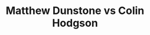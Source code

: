 ---
title: Matthew Dunstone vs Colin Hodgson
player1:
  name: Dunstone, Matthew
  percent: 88
  wins: 0
  losses: 1
player2:
  name: Hodgson, Colin
  percent: 89
  wins: 1
  losses: 0
games:
- player1:
    team: SK
    position: Fourth
    percent: 88
    win: 0
    loss: 1
  player2:
    team: MB
    position: Lead
    percent: 89
    win: 1
    loss: 0
  event: Brier
  year: 2018
  draw: Round Robin(3)
  score: SK 5 - MB 7
- player1:
    team: Layc
    position: Fourth
    percent: 84
    win: 0
    loss: 1
  player2:
    team: Carr
    position: Lead
    percent: 95
    win: 1
    loss: 0
  event: Trials (Men)
  year: 2017
  draw: Round Robin(7)
  score: Layc 5 - Carr 9
---